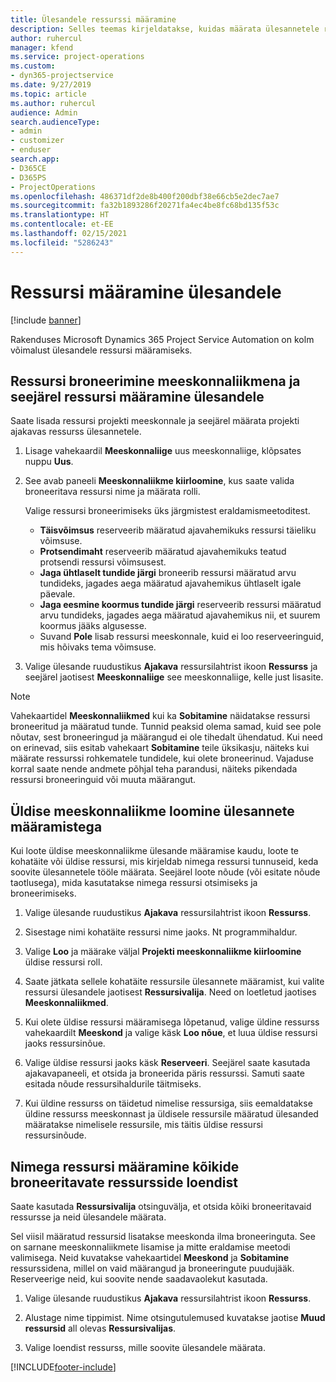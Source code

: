 ```yaml
---
title: Ülesandele ressurssi määramine
description: Selles teemas kirjeldatakse, kuidas määrata ülesannetele ressursse.
author: ruhercul
manager: kfend
ms.service: project-operations
ms.custom:
- dyn365-projectservice
ms.date: 9/27/2019
ms.topic: article
ms.author: ruhercul
audience: Admin
search.audienceType:
- admin
- customizer
- enduser
search.app:
- D365CE
- D365PS
- ProjectOperations
ms.openlocfilehash: 486371df2de8b400f200dbf38e66cb5e2dec7ae7
ms.sourcegitcommit: fa32b1893286f20271fa4ec4be8fc68bd135f53c
ms.translationtype: HT
ms.contentlocale: et-EE
ms.lasthandoff: 02/15/2021
ms.locfileid: "5286243"
---
```

# <a name="assign-a-resource-to-a-task"></a>Ressursi määramine ülesandele

[!include [banner](../includes/psa-now-project-operations.md)]

Rakenduses Microsoft Dynamics 365 Project Service Automation on kolm võimalust ülesandele ressursi määramiseks.

## <a name="book-a-resource-as-a-team-member-and-then-assign-the-resource-to-a-task"></a>Ressursi broneerimine meeskonnaliikmena ja seejärel ressursi määramine ülesandele

Saate lisada ressursi projekti meeskonnale ja seejärel määrata projekti ajakavas ressurss ülesannetele.

1. Lisage vahekaardil **Meeskonnaliige** uus meeskonnaliige, klõpsates nuppu **Uus**. 

2. See avab paneeli **Meeskonnaliikme kiirloomine**, kus saate valida broneeritava ressursi nime ja määrata rolli. 

    Valige ressursi broneerimiseks üks järgmistest eraldamismeetoditest.

    - **Täisvõimsus** reserveerib määratud ajavahemikuks ressursi täieliku võimsuse.
    - **Protsendimaht** reserveerib määratud ajavahemikuks teatud protsendi ressursi võimsusest.
    - **Jaga ühtlaselt tundide järgi** broneerib ressursi määratud arvu tundideks, jagades aega määratud ajavahemikus ühtlaselt igale päevale.
    - **Jaga eesmine koormus tundide järgi** reserveerib ressursi määratud arvu tundideks, jagades aega määratud ajavahemikus nii, et suurem koormus jääks algusesse.
    - Suvand **Pole** lisab ressursi meeskonnale, kuid ei loo reserveeringuid, mis hõivaks tema võimsuse.

3. Valige ülesande ruudustikus **Ajakava** ressursilahtrist ikoon **Ressurss** ja seejärel jaotisest **Meeskonnaliige** see meeskonnaliige, kelle just lisasite. 

> [!NOTE]
> Vahekaartidel **Meeskonnaliikmed** kui ka **Sobitamine** näidatakse ressursi broneeritud ja määratud tunde. Tunnid peaksid olema samad, kuid see pole nõutav, sest broneeringud ja määrangud ei ole tihedalt ühendatud. Kui need on erinevad, siis esitab vahekaart **Sobitamine** teile üksikasju, näiteks kui määrate ressurssi rohkematele tundidele, kui olete broneerinud. Vajaduse korral saate nende andmete põhjal teha parandusi, näiteks pikendada ressursi broneeringuid või muuta määrangut.

## <a name="create-a-generic-team-member-through-task-assignment"></a>Üldise meeskonnaliikme loomine ülesannete määramistega

Kui loote üldise meeskonnaliikme ülesande määramise kaudu, loote te kohatäite või üldise ressursi, mis kirjeldab nimega ressursi tunnuseid, keda soovite ülesannetele tööle määrata. Seejärel loote nõude (või esitate nõude taotlusega), mida kasutatakse nimega ressursi otsimiseks ja broneerimiseks.

1. Valige ülesande ruudustikus **Ajakava** ressursilahtrist ikoon **Ressurss**.

2. Sisestage nimi kohatäite ressursi nime jaoks. Nt programmihaldur.

3. Valige **Loo** ja määrake väljal **Projekti meeskonnaliikme kiirloomine** üldise ressursi roll.

4. Saate jätkata sellele kohatäite ressursile ülesannete määramist, kui valite ressursi ülesandele jaotisest **Ressursivalija**. Need on loetletud jaotises **Meeskonnaliikmed**.

5. Kui olete üldise ressursi määramisega lõpetanud, valige üldine ressurss vahekaardilt **Meeskond** ja valige käsk **Loo nõue**, et luua üldise ressursi jaoks ressursinõue.

6. Valige üldise ressursi jaoks käsk **Reserveeri**. Seejärel saate kasutada ajakavapaneeli, et otsida ja broneerida päris ressurssi. Samuti saate esitada nõude ressursihaldurile täitmiseks.

7. Kui üldine ressurss on täidetud nimelise ressursiga, siis eemaldatakse üldine ressurss meeskonnast ja üldisele ressursile määratud ülesanded määratakse nimelisele ressursile, mis täitis üldise ressursi ressursinõude.

## <a name="assign-a-named-resource-from-the-list-of-all-bookable-resources"></a>Nimega ressursi määramine kõikide broneeritavate ressursside loendist

Saate kasutada **Ressursivalija** otsinguvälja, et otsida kõiki broneeritavaid ressursse ja neid ülesandele määrata.

Sel viisil määratud ressursid lisatakse meeskonda ilma broneeringuta. See on sarnane meeskonnaliikmete lisamise ja mitte eraldamise meetodi valimisega. Neid kuvatakse vahekaartidel **Meeskond** ja **Sobitamine** ressurssidena, millel on vaid määrangud ja broneeringute puudujääk. Reserveerige neid, kui soovite nende saadavaolekut kasutada.

1. Valige ülesande ruudustikus **Ajakava** ressursilahtrist ikoon **Ressurss**.

2. Alustage nime tippimist. Nime otsingutulemused kuvatakse jaotise **Muud ressursid** all olevas **Ressursivalijas**.

3. Valige loendist ressurss, mille soovite ülesandele määrata.



[!INCLUDE[footer-include](../includes/footer-banner.md)]